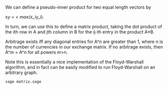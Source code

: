 We can define a pseudo-inner product for two equal length vectors by

x*y = < max(x_i*y_i).

In turn, we can use this to define a matrix product, taking the dot product of the ith row in A and jth column in B for the ij-th entry in the product A*B.

Arbitrage exists iff any diagonal entries for A^n are greater than 1, where n is the number of currencies in our exchange matrix. If no arbitrage exists, then A^m = A^n for all powers m>n.

Note this is essentially a nice implementation of the Floyd-Warshall algorithm, and in fact can be easily modified to run Floyd-Warshall on an arbitrary graph.

```bash
sage matrix.sage
```
